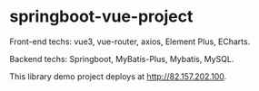 # springboot-vue-project

Front-end techs: vue3, vue-router, axios, Element Plus, ECharts.

Backend techs: Springboot, MyBatis-Plus, Mybatis, MySQL.

This library demo project deploys at http://82.157.202.100.
